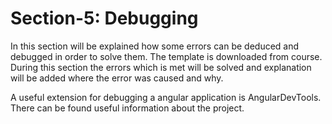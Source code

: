 # Section-5: Debugging

In this section will be explained how some errors can be deduced and debugged in order to solve them.
The template is downloaded from course. During this section the errors which is met will be solved and explanation will be added where the error was caused and why.

A useful extension for debugging a angular application is AngularDevTools. There can be found useful information about the project.
